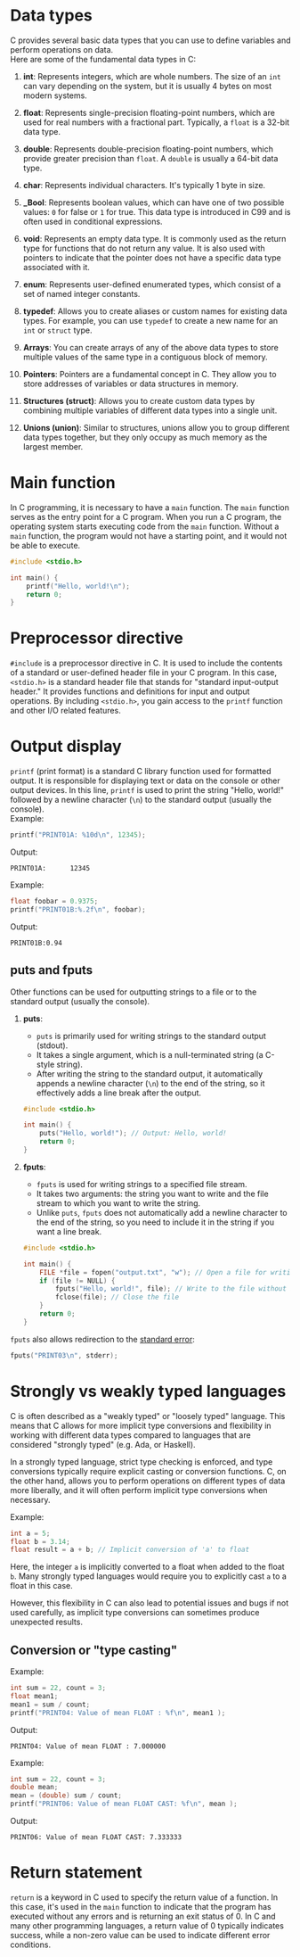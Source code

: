 # Data types
C provides several basic data types that you can use to define variables and perform operations on data.  
Here are some of the fundamental data types in C:

1. **int**: Represents integers, which are whole numbers. The size of an `int` can vary depending on the system, but it is usually 4 bytes on most modern systems.

2. **float**: Represents single-precision floating-point numbers, which are used for real numbers with a fractional part. Typically, a `float` is a 32-bit data type.

3. **double**: Represents double-precision floating-point numbers, which provide greater precision than `float`. A `double` is usually a 64-bit data type.

4. **char**: Represents individual characters. It's typically 1 byte in size.

5. **_Bool**: Represents boolean values, which can have one of two possible values: `0` for false or `1` for true. This data type is introduced in C99 and is often used in conditional expressions.

6. **void**: Represents an empty data type. It is commonly used as the return type for functions that do not return any value. It is also used with pointers to indicate that the pointer does not have a specific data type associated with it.

7. **enum**: Represents user-defined enumerated types, which consist of a set of named integer constants.

8. **typedef**: Allows you to create aliases or custom names for existing data types. For example, you can use `typedef` to create a new name for an `int` or `struct` type.

9. **Arrays**: You can create arrays of any of the above data types to store multiple values of the same type in a contiguous block of memory.

10. **Pointers**: Pointers are a fundamental concept in C. They allow you to store addresses of variables or data structures in memory.

11. **Structures (struct)**: Allows you to create custom data types by combining multiple variables of different data types into a single unit.

12. **Unions (union)**: Similar to structures, unions allow you to group different data types together, but they only occupy as much memory as the largest member.



# Main function
In C programming, it is necessary to have a `main` function.
The `main` function serves as the entry point for a C program.
When you run a C program, the operating system starts executing code from the `main` function.
Without a `main` function, the program would not have a starting point, and it would not be able to execute.

```C
#include <stdio.h>

int main() {
    printf("Hello, world!\n");
    return 0;
}
```

# Preprocessor directive
`#include` is a preprocessor directive in C.
It is used to include the contents of a standard or user-defined header file in your C program.
In this case, `<stdio.h>` is a standard header file that stands for "standard input-output header."
It provides functions and definitions for input and output operations.
By including `<stdio.h>`, you gain access to the `printf` function and other I/O related features.

# Output display
`printf` (print format) is a standard C library function used for formatted output.
It is responsible for displaying text or data on the console or other output devices.
In this line, `printf` is used to print the string "Hello, world!" followed by a newline character (`\n`) to the standard output (usually the console).  
Example:
```C
printf("PRINT01A: %10d\n", 12345);
```
Output:
```
PRINT01A:      12345
```
Example:
```C
float foobar = 0.9375;
printf("PRINT01B:%.2f\n", foobar);
```
Output:
```
PRINT01B:0.94
```

## puts and fputs
Other functions can be used for outputting strings to a file or to the standard output (usually the console).

1. **puts**:
   - `puts` is primarily used for writing strings to the standard output (stdout).
   - It takes a single argument, which is a null-terminated string (a C-style string).
   - After writing the string to the standard output, it automatically appends a newline character (`\n`) to the end of the string, so it effectively adds a line break after the output.

   ```c
   #include <stdio.h>

   int main() {
       puts("Hello, world!"); // Output: Hello, world!
       return 0;
   }
   ```

2. **fputs**:
   - `fputs` is used for writing strings to a specified file stream.
   - It takes two arguments: the string you want to write and the file stream to which you want to write the string.
   - Unlike `puts`, `fputs` does not automatically add a newline character to the end of the string, so you need to include it in the string if you want a line break.

   ```c
   #include <stdio.h>

   int main() {
       FILE *file = fopen("output.txt", "w"); // Open a file for writing
       if (file != NULL) {
           fputs("Hello, world!", file); // Write to the file without a newline
           fclose(file); // Close the file
       }
       return 0;
   }
   ```
`fputs` also allows redirection to the [standard error](https://en.wikipedia.org/wiki/Standard_streams#Standard_error_(stderr)):
```C
fputs("PRINT03\n", stderr);
```

# Strongly vs weakly typed languages

C is often described as a "weakly typed" or "loosely typed" language. This means that C allows for more implicit type conversions and flexibility in working with different data types compared to languages that are considered "strongly typed" (e.g. Ada, or Haskell).

In a strongly typed language, strict type checking is enforced, and type conversions typically require explicit casting or conversion functions. C, on the other hand, allows you to perform operations on different types of data more liberally, and it will often perform implicit type conversions when necessary.

Example:

```C
int a = 5;
float b = 3.14;
float result = a + b; // Implicit conversion of 'a' to float
```

Here, the integer `a` is implicitly converted to a float when added to the float `b`. Many strongly typed languages would require you to explicitly cast `a` to a float in this case.

However, this flexibility in C can also lead to potential issues and bugs if not used carefully, as implicit type conversions can sometimes produce unexpected results.

## Conversion or "type casting"



Example:
```C
int sum = 22, count = 3;
float mean1;
mean1 = sum / count;
printf("PRINT04: Value of mean FLOAT : %f\n", mean1 );
```
Output:
```
PRINT04: Value of mean FLOAT : 7.000000
```


Example:
```C
int sum = 22, count = 3;
double mean;
mean = (double) sum / count;
printf("PRINT06: Value of mean FLOAT CAST: %f\n", mean );
```
Output:
```
PRINT06: Value of mean FLOAT CAST: 7.333333
```
# Return statement
`return` is a keyword in C used to specify the return value of a function.
In this case, it's used in the `main` function to indicate that the program has executed without any errors and is returning an exit status of 0.
In C and many other programming languages, a return value of 0 typically indicates success, while a non-zero value can be used to indicate different error conditions.
